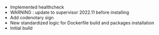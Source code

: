 - Implemented healthcheck
- WARNING : update to supervisor 2022.11 before installing
- Add codenotary sign
- New standardized logic for Dockerfile build and packages installation
- Initial build
